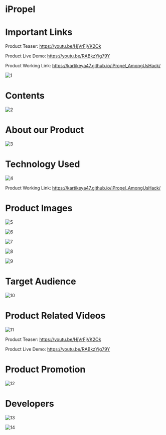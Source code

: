 # **iPropel** #

# **Important Links** #

Product Teaser: https://youtu.be/HjVrFjVK2Ok

Product Live Demo: https://youtu.be/RABkzYig79Y

Product Working Link: https://kartikeya47.github.io/iPropel_AmongUsHack/





![1](https://user-images.githubusercontent.com/77988385/109418707-dd303200-79ef-11eb-97a1-5daed7fa59fe.jpg)






# **Contents** #

![2](https://user-images.githubusercontent.com/77988385/109418720-e3bea980-79ef-11eb-97c6-2139253a6395.jpg)






# **About our Product** #

![3](https://user-images.githubusercontent.com/77988385/109418726-e6b99a00-79ef-11eb-9717-54a9650aeda2.jpg)






# **Technology Used** #

![4](https://user-images.githubusercontent.com/77988385/109418735-e91bf400-79ef-11eb-9a01-08e4dfd120f2.jpg)

Product Working Link: https://kartikeya47.github.io/iPropel_AmongUsHack/






# **Product Images** #

![5](https://user-images.githubusercontent.com/77988385/109418740-eae5b780-79ef-11eb-92d2-879153af7a04.jpg)









![6](https://user-images.githubusercontent.com/77988385/109418743-ed481180-79ef-11eb-9bc1-34ee17d53a7d.jpg)









![7](https://user-images.githubusercontent.com/77988385/109418745-efaa6b80-79ef-11eb-8d75-fa09e0835316.jpg)








![8](https://user-images.githubusercontent.com/77988385/109418746-f20cc580-79ef-11eb-94a9-3de6afa32357.jpg)








![9](https://user-images.githubusercontent.com/77988385/109418753-f6d17980-79ef-11eb-9368-7f9fac615fd9.jpg)







# **Target Audience** #

![10](https://user-images.githubusercontent.com/77988385/109418759-fafd9700-79ef-11eb-9fbb-8e3c6a315cad.jpg)







# **Product Related Videos** #

![11](https://user-images.githubusercontent.com/77988385/109418762-fcc75a80-79ef-11eb-9c68-7f0f151cc343.jpg)

Product Teaser: https://youtu.be/HjVrFjVK2Ok

Product Live Demo: https://youtu.be/RABkzYig79Y







# **Product Promotion** #

![12](https://user-images.githubusercontent.com/77988385/109418765-ff29b480-79ef-11eb-9d09-e88ad947d828.jpg)





# **Developers** #

![13](https://user-images.githubusercontent.com/77988385/109418767-0224a500-79f0-11eb-9d85-ab22d6b838f9.jpg)









![14](https://user-images.githubusercontent.com/77988385/109418768-0486ff00-79f0-11eb-9f09-e9ff1535c8d0.jpg)
